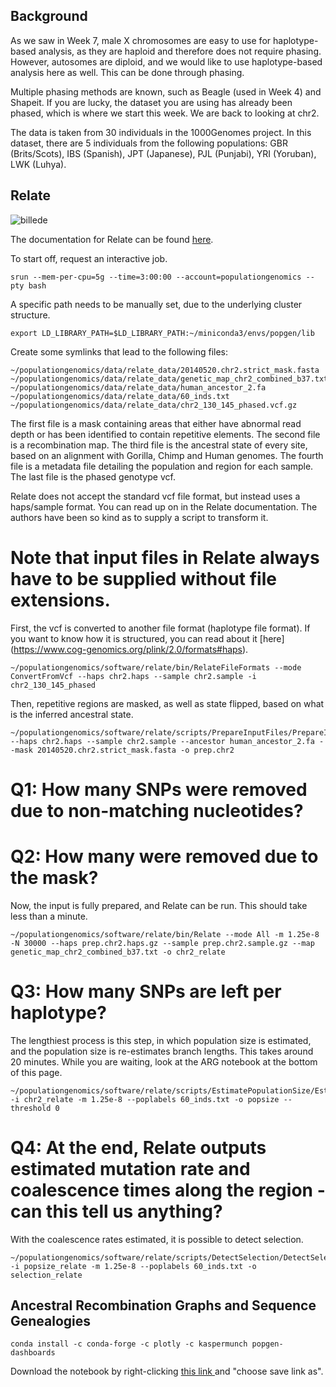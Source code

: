 Background
----------

As we saw in Week 7, male X chromosomes are easy to use for haplotype-based analysis, as they are haploid and therefore does not require phasing. However, autosomes are diploid, and we would like to use haplotype-based analysis here as well. This can be done through phasing.

Multiple phasing methods are known, such as Beagle (used in Week 4) and Shapeit. If you are lucky, the dataset you are using has already been phased, which is where we start this week. We are back to looking at chr2.

The data is taken from 30 individuals in the 1000Genomes project. In this dataset, there are 5 individuals from the following populations: GBR (Brits/Scots), IBS (Spanish), JPT (Japanese), PJL (Punjabi), YRI (Yoruban), LWK (Luhya).

Relate
------

![billede](https://user-images.githubusercontent.com/47324240/158781125-b0d4af85-69dd-4d4a-b722-30da62e8c18f.png)

The documentation for Relate can be found [here](https://myersgroup.github.io/relate/).

To start off, request an interactive job.

```
srun --mem-per-cpu=5g --time=3:00:00 --account=populationgenomics --pty bash
```

A specific path needs to be manually set, due to the underlying cluster structure.

```
export LD_LIBRARY_PATH=$LD_LIBRARY_PATH:~/miniconda3/envs/popgen/lib
```

Create some symlinks that lead to the following files:

```
~/populationgenomics/data/relate_data/20140520.chr2.strict_mask.fasta
~/populationgenomics/data/relate_data/genetic_map_chr2_combined_b37.txt
~/populationgenomics/data/relate_data/human_ancestor_2.fa
~/populationgenomics/data/relate_data/60_inds.txt
~/populationgenomics/data/relate_data/chr2_130_145_phased.vcf.gz
```

The first file is a mask containing areas that either have abnormal read depth or has been identified to contain repetitive elements.
The second file is a recombination map.
The third file is the ancestral state of every site, based on an alignment with Gorilla, Chimp and Human genomes.
The fourth file is a metadata file detailing the population and region for each sample.
The last file is the phased genotype vcf.

Relate does not accept the standard vcf file format, but instead uses a haps/sample format. You can read up on in the Relate documentation. The authors have been so kind as to supply a script to transform it.

# Note that input files in Relate always have to be supplied without file extensions.

First, the vcf is converted to another file format (haplotype file format). If you want to know how it is structured, you can read about it [here] (https://www.cog-genomics.org/plink/2.0/formats#haps).

```
~/populationgenomics/software/relate/bin/RelateFileFormats --mode ConvertFromVcf --haps chr2.haps --sample chr2.sample -i chr2_130_145_phased
```

Then, repetitive regions are masked, as well as state flipped, based on what is the inferred ancestral state.

```
~/populationgenomics/software/relate/scripts/PrepareInputFiles/PrepareInputFiles.sh --haps chr2.haps --sample chr2.sample --ancestor human_ancestor_2.fa --mask 20140520.chr2.strict_mask.fasta -o prep.chr2
```

# Q1: How many SNPs were removed due to non-matching nucleotides?
# Q2: How many were removed due to the mask?

Now, the input is fully prepared, and Relate can be run. This should take less than a minute.

```
~/populationgenomics/software/relate/bin/Relate --mode All -m 1.25e-8 -N 30000 --haps prep.chr2.haps.gz --sample prep.chr2.sample.gz --map genetic_map_chr2_combined_b37.txt -o chr2_relate
```

# Q3: How many SNPs are left per haplotype?

The lengthiest process is this step, in which population size is estimated, and the population size is re-estimates branch lengths. This takes around 20 minutes. While you are waiting, look at the ARG notebook at the bottom of this page.

```
~/populationgenomics/software/relate/scripts/EstimatePopulationSize/EstimatePopulationSize.sh -i chr2_relate -m 1.25e-8 --poplabels 60_inds.txt -o popsize --threshold 0
```

# Q4: At the end, Relate outputs estimated mutation rate and coalescence times along the region - can this tell us anything?

With the coalescence rates estimated, it is possible to detect selection.

```
~/populationgenomics/software/relate/scripts/DetectSelection/DetectSelection.sh -i popsize_relate -m 1.25e-8 --poplabels 60_inds.txt -o selection_relate
```


Ancestral Recombination Graphs and Sequence Genealogies
-------------------------------------------------------


```
conda install -c conda-forge -c plotly -c kaspermunch popgen-dashboards
```

Download the notebook by right-clicking <a href="https://raw.githubusercontent.com/kaspermunch/PopulationGenomicsCourse/master/Notebooks/arg-dashboard.ipynb" download="arg-dashboard.ipynb">
this link
</a> and "choose save link as".
